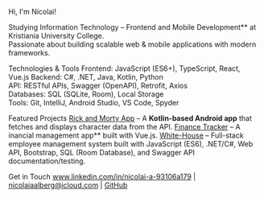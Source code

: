Hi, I'm Nicolai!

Studying Information Technology – Frontend and Mobile Development** at Kristiania University College.  
Passionate about building scalable web & mobile applications with modern frameworks.  

Technologies & Tools
Frontend: JavaScript (ES6+), TypeScript, React, Vue.js
Backend: C#, .NET, Java, Kotlin, Python  
API: RESTful APIs, Swagger (OpenAPI), Retrofit, Axios  
Databases: SQL (SQLite, Room), Local Storage  
Tools: Git, IntelliJ, Android Studio, VS Code, Spyder 

Featured Projects
[Rick and Morty App](https://github.com/niaa004/rick-and-morty-app) – A **Kotlin-based Android app** that fetches and displays character data from the API.
[Finance Tracker](https://github.com/niaa004/finance-tracker) – A inancial management app** built with Vue.js.
[White-House](https://github.com/niaa004/white-house-exam) – Full-stack employee management system built with JavaScript (ES6), .NET/C#, Web API, Bootstrap, SQL (Room Database), and Swagger API documentation/testing.

Get in Touch
www.linkedin.com/in/nicolai-a-93106a179 | nicolaiaalberg@icloud.com | [GitHub](https://github.com/niaa004)
